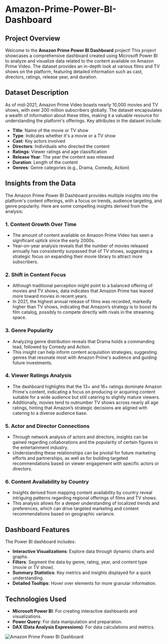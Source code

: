 # Amazon-Prime-Power-BI-Dashboard

## Project Overview

Welcome to the **Amazon Prime Power BI Dashboard** project! This project showcases a comprehensive dashboard created using Microsoft Power BI to analyze and visualize data related to the content available on Amazon Prime Video. The dataset provides an in-depth look at various films and TV shows on the platform, featuring detailed information such as cast, directors, ratings, release year, and duration.

## Dataset Description

As of mid-2021, Amazon Prime Video boasts nearly 10,000 movies and TV shows, with over 200 million subscribers globally. The dataset encapsulates a wealth of information about these titles, making it a valuable resource for understanding the platform's offerings. Key attributes in the dataset include:

- **Title**: Name of the movie or TV show
- **Type**: Indicates whether it's a movie or a TV show
- **Cast**: Key actors involved
- **Directors**: Individuals who directed the content
- **Ratings**: Viewer ratings and age classification
- **Release Year**: The year the content was released
- **Duration**: Length of the content
- **Genres**: Genre categories (e.g., Drama, Comedy, Action)

## Insights from the Data

The Amazon Prime Power BI Dashboard provides multiple insights into the platform's content offerings, with a focus on trends, audience targeting, and genre popularity. Here are some compelling insights derived from the analysis:

### 1. **Content Growth Over Time**
   - The amount of content available on Amazon Prime Video has seen a significant uptick since the early 2000s. 
   - Year-on-year analysis reveals that the number of movies released annually has consistently surpassed that of TV shows, suggesting a strategic focus on expanding their movie library to attract more subscribers.

### 2. **Shift in Content Focus**
   - Although traditional perception might point to a balanced offering of movies and TV shows, data indicates that Amazon Prime has leaned more toward movies in recent years.
   - In 2021, the highest annual release of films was recorded, markedly higher than TV shows, indicating that Amazon’s strategy is to boost its film catalog, possibly to compete directly with rivals in the streaming space.

### 3. **Genre Popularity**
   - Analyzing genre distribution reveals that Drama holds a commanding lead, followed by Comedy and Action. 
   - This insight can help inform content acquisition strategies, suggesting genres that resonate most with Amazon Prime's audience and guiding future investments.

### 4. **Viewer Ratings Analysis**
   - The dashboard highlights that the 13+ and 16+ ratings dominate Amazon Prime's content, indicating a focus on producing or acquiring content suitable for a wide audience but still catering to slightly mature viewers.
   - Additionally, movies tend to outnumber TV shows across nearly all age ratings, hinting that Amazon’s strategic decisions are aligned with catering to a diverse audience base.

### 5. **Actor and Director Connections**
   - Through network analysis of actors and directors, insights can be gained regarding collaborations and the popularity of certain figures in the entertainment industry. 
   - Understanding these relationships can be pivotal for future marketing efforts and partnerships, as well as for building targeted recommendations based on viewer engagement with specific actors or directors.

### 6. **Content Availability by Country**
   - Insights derived from mapping content availability by country reveal intriguing patterns regarding regional offerings of films and TV shows.
   - This analysis allows for a deeper understanding of localized trends and preferences, which can drive targeted marketing and content recommendations based on geographic variance.

## Dashboard Features

The Power BI dashboard includes:

- **Interactive Visualizations**: Explore data through dynamic charts and graphs.
- **Filters**: Segment the data by genre, rating, year, and content type (movie or TV show).
- **Summary Statistics**: Key metrics and insights displayed for a quick understanding.
- **Detailed Tooltips**: Hover over elements for more granular information.

## Technologies Used

- **Microsoft Power BI**: For creating interactive dashboards and visualizations.
- **Power Query**: For data manipulation and preparation.
- **DAX (Data Analysis Expressions)**: For data calculations and metrics.

![Amazon Prime Power BI Dashboard](https://github.com/user-attachments/assets/a413d9a4-53d6-47a7-ac1e-71b2cf89693b)
